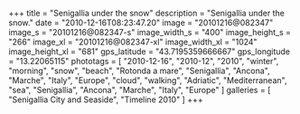 +++
title = "Senigallia under the snow"
description = "Senigallia under the snow."
date = "2010-12-16T08:23:47.20"
image = "20101216@082347"
image_s = "20101216@082347-s"
image_width_s = "400"
image_height_s = "266"
image_xl = "20101216@082347-xl"
image_width_xl = "1024"
image_height_xl = "681"
gps_latitude = "43.7195359666667"
gps_longitude = "13.22065115"
phototags = [ "2010-12-16", "2010-12", "2010", "winter", "morning", "snow", "beach", "Rotonda a mare", "Senigallia", "Ancona", "Marche", "Italy", "Europe", "cloud", "walking", "Adriatic", "Mediterranean", "sea", "Senigallia", "Ancona", "Marche", "Italy", "Europe" ]
galleries = [ "Senigallia City and Seaside", "Timeline 2010" ]
+++
